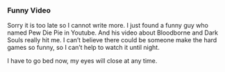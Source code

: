### Funny Video
Sorry it is too late so I cannot write more. I just found a funny guy who named Pew Die Pie in Youtube. And his video about Bloodborne and Dark Souls really hit me. I can’t believe there could be someone make the hard games so funny, so I can’t help to watch it until night.

I have to go bed now, my eyes will close at any time.
